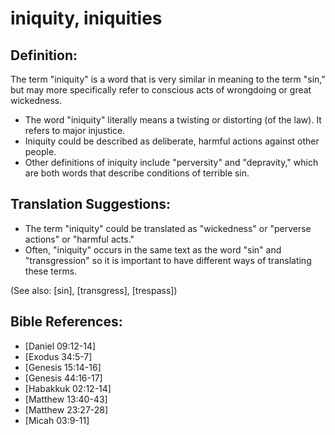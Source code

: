 # iniquity, iniquities #

## Definition: ##

The term "iniquity" is a word that is very similar in meaning to the term "sin," but may more specifically refer to conscious acts of wrongdoing or great wickedness.

* The word "iniquity" literally means a twisting or distorting (of the law). It refers to major injustice.
* Iniquity could be described as deliberate, harmful actions against other people.
* Other definitions of iniquity include "perversity" and "depravity," which are both words that describe conditions of terrible sin.

## Translation Suggestions: ##

* The term "iniquity" could be translated as "wickedness" or "perverse actions" or "harmful acts."
* Often, "iniquity" occurs in the same text as the word "sin" and "transgression" so it is important to have different ways of translating these terms.

(See also: [sin], [transgress], [trespass])

## Bible References: ##

* [Daniel 09:12-14]
* [Exodus 34:5-7]
* [Genesis 15:14-16]
* [Genesis 44:16-17]
* [Habakkuk 02:12-14]
* [Matthew 13:40-43]
* [Matthew 23:27-28]
* [Micah 03:9-11]


